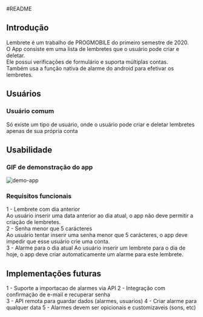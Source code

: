 #README

## Introdução

Lembrete é um trabalho de PROGMOBILE do primeiro semestre de 2020.  
O App consiste em uma lista de lembretes que o usuário pode criar e deletar.  
Ele possui verificações de formulário e suporta múltiplas contas.  
Também usa a função nativa de alarme do android para efetivar os lembretes.

## Usuários

### Usuário comum

Só existe um tipo de usuário, onde o usuário pode criar e deletar lembretes apenas de sua própria conta 

## Usabilidade

### GIF de demonstração do app

![demo-app](https://i.imgur.com/06m4BYZ.gif)


### Requisitos funcionais

1 - Lembrete com dia anterior  
  Ao usuário inserir uma data anterior ao dia atual, o app não deve permitir a criação de lembretes.  
2 - Senha menor que 5 carácteres  
  Ao usuário tentar inserir uma senha menor que 5 carácteres, o app deve impedir que esse usuário crie uma conta.  
3 - Alarme para o dia atual
  Ao usuário inserir um lembrete para o dia de hoje, o app deve criar automaticamente um alarme para este lembrete.

## Implementações futuras  

1 - Suporte a importacao de alarmes via API
2 - Integração com confirmação de e-mail e recuperar senha  
3 - API remota para guardar dados (alarmes, usuarios)
4 - Criar alarme para qualquer data
5 - Alarmes devem ser opicionais e customizaveis (sons, etc)